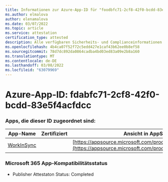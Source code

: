 ```yaml
---
title: Informationen zur Azure-App-ID für "foodbfc71-2cf8-42f0-bcdd-83e5f4acfdcc"
ms.author: elmalova
author: elenamalova
ms.date: 03/07/2022
ms.topic: article
ms.service: attestation
certification_type: attested
description: Alle verfügbaren Sicherheits- und Complianceinformationen für die bcbfc71-2cf8-42f0-bcdd-83e5f4acfdcc.
ms.openlocfilehash: 4b4ca07f52f72c5edd427e1caf43b62ee0b8ef58
ms.sourcegitcommit: 78d7dc892da0864cadba4bd03ed83a09e2b8a160
ms.translationtype: MT
ms.contentlocale: de-DE
ms.lasthandoff: 03/08/2022
ms.locfileid: "63079969"
---
```

# <a name="azure-app-id-fdabfc71-2cf8-42f0-bcdd-83e5f4acfdcc"></a>Azure-App-ID: fdabfc71-2cf8-42f0-bcdd-83e5f4acfdcc


### <a name="apps-associated-with-this-id"></a>Apps, die dieser ID zugeordnet sind:
| **App-Name** | **Zertifiziert** | **Ansicht in AppSource** |
|--------------|---------------|-----------------------|
| [WorkInSync](https://docs.microsoft.com/microsoft-365-app-certification/forward/WA200002974) |  | [https://appsource.microsoft.com/product/office/WA200002974](https://appsource.microsoft.com/product/office/WA200002974) |

### <a name="microsoft-365-app-compliance-status"></a>Microsoft 365 App-Kompatibilitätsstatus
- Publisher Attestaton Status: Completed
